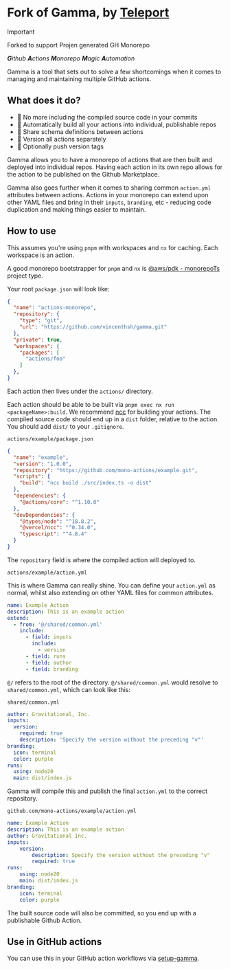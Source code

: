 # Fork of Gamma, by [Teleport](https://goteleport.com)

> [!IMPORTANT]
> Forked to support Projen generated GH Monorepo

_**G**ithub **A**ctions **M**onorepo **M**agic **A**utomation_

Gamma is a tool that sets out to solve a few shortcomings when it comes to managing and maintaining multiple GitHub actions.

## What does it do?

- 🚀 No more including the compiled source code in your commits
- 🚀 Automatically build all your actions into individual, publishable repos
- 🚀 Share schema definitions between actions
- 🚀 Version all actions separately
- 🚀 Optionally push version tags

Gamma allows you to have a monorepo of actions that are then built and deployed into individual repos. Having each action in its own repo allows for the action to be published on the Github Marketplace.

Gamma also goes further when it comes to sharing common `action.yml` attributes between actions. Actions in your monorepo can extend upon other YAML files and bring in their `inputs`, `branding`, etc - reducing code duplication and making things easier to maintain.

## How to use

This assumes you're using `pnpm` with workspaces and `nx` for caching. Each workspace is an action.

A good monorepo bootstrapper for `pnpm` and `nx` is [@aws/pdk - monorepoTs](https://aws.github.io/aws-pdk/developer_guides/monorepo/index.html) project type.

Your root `package.json` will look like:

```json
{
  "name": "actions-monorepo",
  "repository": {
    "type": "git",
    "url": "https://github.com/vincenthsh/gamma.git"
  },
  "private": true,
  "workspaces": {
    "packages": [
      "actions/foo"
    ]
  },
}
```

Each action then lives under the `actions/` directory.

Each action should be able to be built via `pnpm exec nx run <packageName>:build`. We recommend [ncc](https://github.com/vercel/ncc) for building your actions. The compiled source code should end up in a `dist` folder, relative to the action. You should add `dist/` to your `.gitignore`.

`actions/example/package.json`

```json
{
  "name": "example",
  "version": "1.0.0",
  "repository": "https://github.com/mono-actions/example.git",
  "scripts": {
    "build": "ncc build ./src/index.ts -o dist"
  },
  "dependencies": {
    "@actions/core": "^1.10.0"
  },
  "devDependencies": {
    "@types/node": "^18.8.2",
    "@vercel/ncc": "^0.34.0",
    "typescript": "^4.8.4"
  }
}
```

The `repository` field is where the compiled action will deployed to.

`actions/example/action.yml`

This is where Gamma can really shine. You can define your `action.yml` as normal, whilst also extending on other YAML files for common attributes.

```yaml
name: Example Action
description: This is an example action
extend:
  - from: '@/shared/common.yml'
    include:
      - field: inputs
        include:
          - version
      - field: runs
      - field: author
      - field: branding
```

`@/` refers to the root of the directory. `@/shared/common.yml` would resolve to `shared/common.yml`, which can look like this:

`shared/common.yml`

```yaml
author: Gravitational, Inc.
inputs:
  version:
    required: true
    description: 'Specify the version without the preceding "v"'
branding:
  icon: terminal
  color: purple
runs:
  using: node20
  main: dist/index.js
```

Gamma will compile this and publish the final `action.yml` to the correct repository.

`github.com/mono-actions/example/action.yml`

```yaml
name: Example Action
description: This is an example action
author: Gravitational Inc.
inputs:
    version:
        description: Specify the version without the preceding "v"
        required: true
runs:
    using: node20
    main: dist/index.js
branding:
    icon: terminal
    color: purple
```

The built source code will also be committed, so you end up with a publishable Github Action.

## Use in GitHub actions

You can use this in your GitHub action workflows via [setup-gamma](https://github.com/vincenthsh/setup-gamma).
